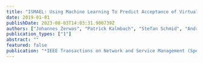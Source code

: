 ```yaml
---
title: "ISMAEL: Using Machine Learning To Predict Acceptance of Virtual Clusters in Data Centers"
date: 2019-01-01
publishDate: 2023-08-03T14:03:31.900739Z
authors: ["Johannes Zerwas", "Patrick Kalmbach", "Stefan Schmid", "Andreas Blenk"]
publication_types: ["1"]
abstract: ""
featured: false
publication: "*IEEE Transactions on Network and Service Management (Special Issue)*"
---
```


